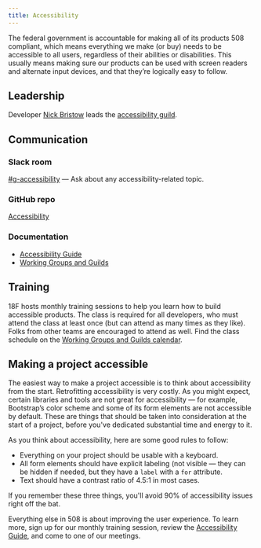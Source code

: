 ```yaml
---
title: Accessibility
---
```


The federal government is accountable for making all of its products 508 compliant, which means everything we make (or buy) needs to be accessible to all users, regardless of their abilities or disabilities. This usually means making sure our products can be used with screen readers and alternate input devices, and that they’re logically easy to follow.

## <a id="leadership">Leadership</a>

Developer [Nick Bristow](https://18f.slack.com/messages/@bristow) leads the [accessibility guild](https://github.com/18F/accessibility). 

## <a id="communication">Communication</a>

### Slack room

[#g-accessibility](https://18f.slack.com/messages/g-accessibility/) — Ask about any accessibility-related topic.

### GitHub repo

[Accessibility](https://github.com/18F/accessibility)

### Documentation

- [Accessibility Guide](https://pages.18f.gov/accessibility/)
- [Working Groups and Guilds](https://handbook.18f.gov/working-groups-and-guilds-101)

## <a id="training">Training</a>

18F hosts monthly training sessions to help you learn how to build accessible products. The class is required for all developers, who must attend the class at least once (but can attend as many times as they like). Folks from other teams are encouraged to attend as well. Find the class schedule on the [Working Groups and Guilds calendar](https://www.google.com/calendar/embed?src=gsa.gov_o1aqcv28k1f0nmca5bkch8los4%40group.calendar.google.com&ctz=America/New_York).

## <a id="making-a-project-accessibile">Making a project accessible</a>

The easiest way to make a project accessible is to think about accessibility from the start. Retrofitting accessibility is very costly. As you might expect, certain libraries and tools are not great for accessibility — for example, Bootstrap&rsquo;s color scheme and some of its form elements are not accessible by default. These are things that should be taken into consideration at the start of a project, before you've dedicated substantial time and energy to it.

As you think about accessibility, here are some good rules to follow:

- Everything on your project should be usable with a keyboard.
- All form elements should have explicit labeling (not visible — they can be hidden if needed, but they have a `label` with a `for` attribute.
- Text should have a contrast ratio of 4.5:1 in most cases.

If you remember these three things, you'll avoid 90% of accessibility issues right off the bat.

Everything else in 508 is about improving the user experience. To learn more, sign up for our monthly training session, review the [Accessibility Guide](https://pages.18f.gov/accessibility/), and come to one of our meetings.

